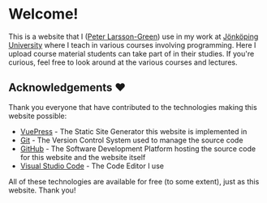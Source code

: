 # Welcome!
This is a website that I ([Peter Larsson-Green](https://ju.se/en/personinfo.html?sign=LarPet)) use in my work at [Jönköping University](https://ju.se/en.html) where I teach in various courses involving programming. Here I upload course material students can take part of in their studies. If you're curious, feel free to look around at the various courses and lectures.

## Acknowledgements ❤️
Thank you everyone that have contributed to the technologies making this website possible:

* [VuePress](https://vuepress.vuejs.org/) - The Static Site Generator this website is implemented in
* [Git](https://git-scm.com/) - The Version Control System used to manage the source code
* [GitHub](https://github.com/) - The Software Development Platform hosting the source code for this website and the website itself
* [Visual Studio Code](https://code.visualstudio.com/) - The Code Editor I use

All of these technologies are available for free (to some extent), just as this website. Thank you!
